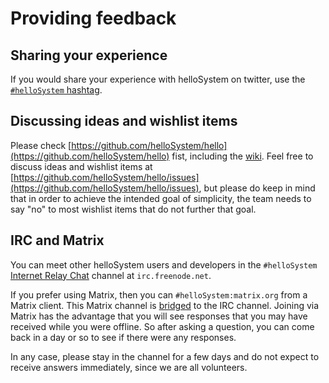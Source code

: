 # Providing feedback

## Sharing your experience

If you would share your experience with helloSystem on twitter, use the [`#helloSystem` hashtag](https://twitter.com/hashtag/helloSystem).

## Discussing ideas and wishlist items

Please check [https://github.com/helloSystem/hello](https://github.com/helloSystem/hello) fist, including the [wiki](https://github.com/helloSystem/hello/wiki). Feel free to discuss ideas and wishlist items at [https://github.com/helloSystem/hello/issues](https://github.com/helloSystem/hello/issues), but please do keep in mind that in order to achieve the intended goal of simplicity, the team needs to say "no" to most wishlist items that do not further that goal.

## IRC and Matrix

You can meet other helloSystem users and developers in the `#helloSystem` [Internet Relay Chat](https://en.wikipedia.org/wiki/Internet_Relay_Chat) channel at `irc.freenode.net`. 

If you prefer using Matrix, then you can `#helloSystem:matrix.org` from a Matrix client. This Matrix channel is [bridged](https://matrix.org/blog/2015/06/22/the-matrix-org-irc-bridge-now-bridges-all-of-freenode) to the IRC channel. Joining via Matrix has the advantage that you will see responses that you may have received while you were offline. So after asking a question, you can come back in a day or so to see if there were any responses.

In any case, please stay in the channel for a few days and do not expect to receive answers immediately, since we are all volunteers.
